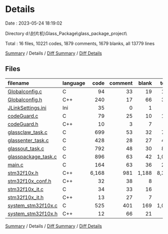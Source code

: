 # Details

Date : 2023-05-24 18:19:02

Directory d:\\封片机\\Glass_Package\\glass_package_project\\

Total : 16 files,  10221 codes, 1879 comments, 1679 blanks, all 13779 lines

[Summary](results.md) / Details / [Diff Summary](diff.md) / [Diff Details](diff-details.md)

## Files
| filename | language | code | comment | blank | total |
| :--- | :--- | ---: | ---: | ---: | ---: |
| [Globalconfig.c](/Globalconfig.c) | C | 94 | 33 | 19 | 146 |
| [Globalconfig.h](/Globalconfig.h) | C++ | 240 | 17 | 66 | 323 |
| [JLinkSettings.ini](/JLinkSettings.ini) | Ini | 35 | 0 | 1 | 36 |
| [codeGuard.c](/codeGuard.c) | C | 79 | 25 | 10 | 114 |
| [codeGuard.h](/codeGuard.h) | C++ | 10 | 3 | 7 | 20 |
| [glassclaw_task.c](/glassclaw_task.c) | C | 699 | 53 | 32 | 784 |
| [glassenter_task.c](/glassenter_task.c) | C | 428 | 28 | 27 | 483 |
| [glassout_task.c](/glassout_task.c) | C | 792 | 48 | 30 | 870 |
| [glasspackage_task.c](/glasspackage_task.c) | C | 896 | 63 | 42 | 1,001 |
| [main.c](/main.c) | C | 164 | 63 | 36 | 263 |
| [stm32f10x.h](/stm32f10x.h) | C++ | 6,168 | 981 | 1,188 | 8,337 |
| [stm32f10x_conf.h](/stm32f10x_conf.h) | C++ | 32 | 38 | 8 | 78 |
| [stm32f10x_it.c](/stm32f10x_it.c) | C | 34 | 33 | 16 | 83 |
| [stm32f10x_it.h](/stm32f10x_it.h) | C++ | 13 | 27 | 7 | 47 |
| [system_stm32f10x.c](/system_stm32f10x.c) | C | 525 | 401 | 169 | 1,095 |
| [system_stm32f10x.h](/system_stm32f10x.h) | C++ | 12 | 66 | 21 | 99 |

[Summary](results.md) / Details / [Diff Summary](diff.md) / [Diff Details](diff-details.md)